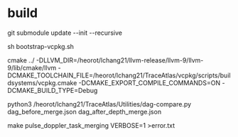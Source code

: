 # build

git submodule update --init --recursive

sh bootstrap-vcpkg.sh


cmake ../ -DLLVM_DIR=/heorot/lchang21/llvm-release/llvm-9/llvm-9/lib/cmake/llvm -DCMAKE_TOOLCHAIN_FILE=/heorot/lchang21/TraceAtlas/vcpkg/scripts/buildsystems/vcpkg.cmake -DCMAKE_EXPORT_COMPILE_COMMANDS=ON -DCMAKE_BUILD_TYPE=Debug


python3 /heorot/lchang21/TraceAtlas/Utilities/dag-compare.py dag_before_merge.json dag_after_depth_merge.json

make pulse_doppler_task_merging VERBOSE=1 >error.txt